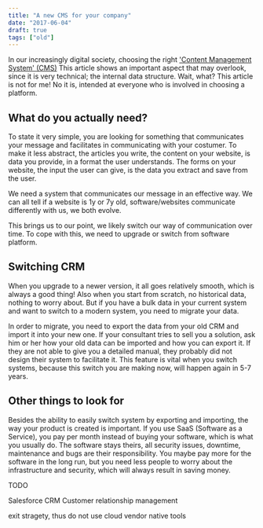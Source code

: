 ```yaml
---
title: "A new CMS for your company"
date: "2017-06-04"
draft: true
tags: ["old"]
---
```



In our increasingly digital society, choosing the right
['Content Management System' (CMS)](https://en.wikipedia.org/wiki/)
This article shows an important aspect that may overlook,
since it is very technical; the internal data structure.
Wait, what? This article is not for me!
No it is, intended at everyone who is involved in choosing a platform.


## What do you actually need?

To state it very simple,
you are looking for something that communicates your message
and facilitates in communicating with your costumer.
To make it less abstract, the articles you write,
the content on your website, is data you provide,
in a format the user understands.
The forms on your website, the input the user can give,
is the data you extract and save from the user.


We need a system that communicates our message
in an effective way.
We can all tell if a website is 1y or 7y old,
software/websites communicate differently with us,
we both evolve.


This brings us to our point,
we likely switch our way of communication over time.
To cope with this, we need to upgrade or switch from software platform.

## Switching CRM

When you upgrade to a newer version,
it all goes relatively smooth, which is always a good thing!
Also when you start from scratch, no historical data,
nothing to worry about.
But if you have a bulk data in your current system
and want to switch to a modern system,
you need to migrate your data.


In order to migrate, you need to export the data from your old CRM
and import it into your new one.
If your consultant tries to sell you a solution,
ask him or her how your old data can be imported and how you can export it.
If they are not able to give you a detailed manual,
they probably did not design their system to facilitate it.
This feature is vital when you switch systems,
because this switch you are making now, will happen again in 5-7 years.


## Other things to look for

Besides the ability to easily switch system by exporting and importing,
the way your product is created is important.
If you use SaaS (Software as a Service),
you pay per month instead of buying your software,
which is what you usually do.
The software stays theirs, all security issues, downtime,
maintenance and bugs are their responsibility.
You maybe pay more for the software in the long run,
but you need less people to worry about the infrastructure
and security, which will always result in saving money.


TODO


Salesforce
CRM
Customer relationship management

exit stragety, thus do not use cloud vendor native tools
